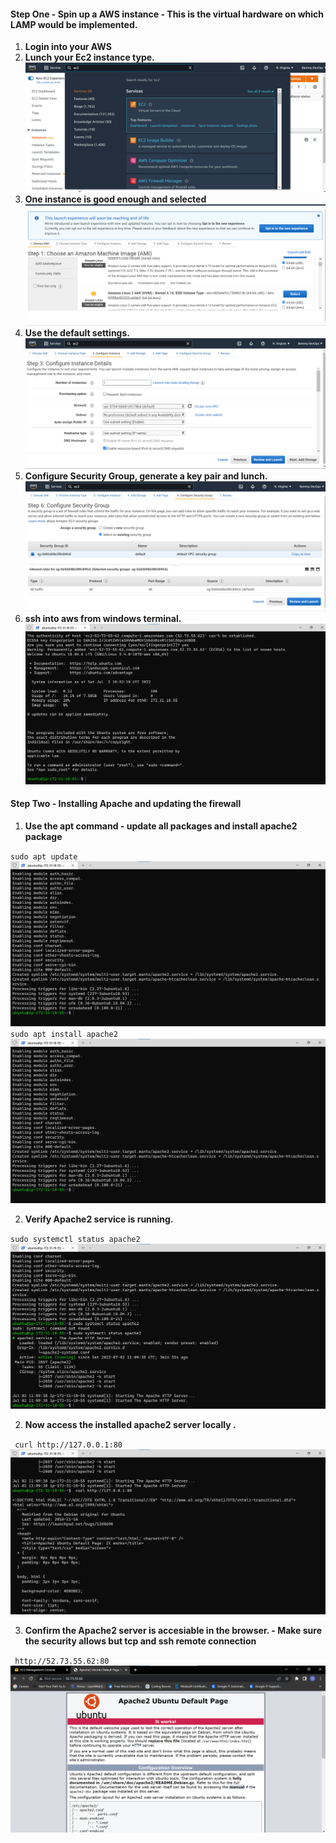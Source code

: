 ####  Step One - Spin up a AWS instance - This is the virtual hardware on which LAMP would be implemented.
1. **Login into your AWS** 
2. **Lunch your Ec2 instance type.**
![EC2 instance](./images/1.png)
3. **One instance is good enough and selected**
![EC2 instance](./images/2.png)
4. **Use the default settings.**
![EC2 instance](./images/3.png)
5. **Configure Security Group, generate a key pair and lunch.**
![EC2 instance](./images/5.png)
6. **ssh into aws from windows terminal.**
![EC2 instance](./images/6.png)

####  Step Two - Installing Apache and updating the firewall
1. **Use the apt command - update all packages and install apache2 package** 

`sudo apt update`
![apt update](./images/11.png)
`sudo apt install apache2`
![install apache2`](./images/11.png)


2. **Verify Apache2 service is running.**

`sudo systemctl status apache2`
![Apache2 running](./images/12.png)

2. **Now access the installed apache2 server locally .**

` curl http://127.0.0.1:80`
![Apache2 running locally](./images/13.png)

3. **Confirm the Apache2 server is accesiable in the browser. - Make sure the security allows but tcp and ssh remote connection**

` http://52.73.55.62:80`
![Apache2 running locally](./images/14.png)

